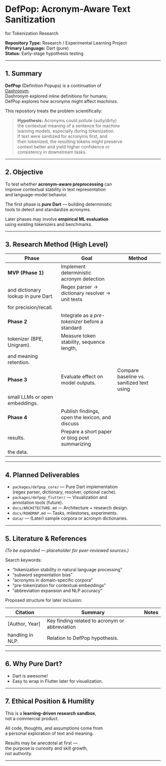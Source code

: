 # DefPop: Acronym-Aware Text Sanitization  
for Tokenization Research

**Repository Type:** Research / Experimental Learning Project  
**Primary Language:** Dart (pure)  
**Status:** Early-stage hypothesis testing  

---

## 1. Summary

**DefPop** (Definition Popups) is a continuation of  
[Dashronym](https://github.com/your-username/dashronym).  
Dashronym explored inline definitions for humans;  
DefPop explores how acronyms might affect *machines*.

This repository treats the problem scientifically:

> **Hypothesis:** Acronyms could pollute (sully/dirty)  
> the contextual meaning of a sentence for machine  
> learning models, especially during tokenization.  
> If text were sanitized for acronyms first, and  
> then tokenized, the resulting tokens might preserve  
> context better and yield higher confidence or  
> consistency in downstream tasks.

---

## 2. Objective

To test whether **acronym-aware preprocessing** can  
improve contextual stability in text representation  
and language-model behavior.  

The first phase is **pure Dart** — building deterministic  
tools to detect and standardize acronyms.  

Later phases may involve **empirical ML evaluation**  
using existing tokenizers and benchmarks.

---

## 3. Research Method (High Level)

| Phase | Goal | Method |
|-------|------|--------|
| **MVP (Phase 1)** | Implement deterministic acronym detection  
and dictionary lookup in pure Dart. | Regex parser → dictionary resolver → unit tests  
for precision/recall. |
| **Phase 2** | Integrate as a *pre-tokenizer* before a standard  
tokenizer (BPE, Unigram). | Measure token stability, sequence length,  
and meaning retention. |
| **Phase 3** | Evaluate effect on model outputs. | Compare baseline vs. sanitized text using  
small LLMs or open embeddings. |
| **Phase 4** | Publish findings, open the lexicon, and discuss  
results. | Prepare a short paper or blog post summarizing  
the data. |

---

## 4. Planned Deliverables

- `packages/defpop_core/` — Pure Dart implementation  
  (regex parser, dictionary, resolver, optional cache).  
- `packages/defpop_flutter/` — Visualization and  
  annotation tools (future).  
- `docs/ARCHITECTURE.md` — Architecture + research design.  
- `docs/ROADMAP.md` — Tasks, milestones, experiments.  
- `data/` — (Later) sample corpora or acronym dictionaries.

---

## 5. Literature & References

*(To be expanded — placeholder for peer-reviewed sources.)*

Search keywords:
- “tokenization stability in natural language processing”
- “subword segmentation bias”
- “acronyms in domain-specific corpora”
- “pre-tokenization for contextual embeddings”
- “abbreviation expansion and NLP accuracy”

Proposed structure for later inclusion:

| Citation | Summary | Notes |
|-----------|----------|-------|
| [Author, Year] | Key finding related to acronym or abbreviation  
handling in NLP. | Relation to DefPop hypothesis. |

---

## 6. Why Pure Dart?

- Dart is awesome!
- Easy to wrap in Flutter later for visualization.

---

## 7. Ethical Position & Humility

This is a **learning-driven research sandbox**,  
not a commercial product.  

All code, thoughts, and assumptions come from  
a personal exploration of text and meaning.  

Results may be anecdotal at first —  
the purpose is curiosity and skill growth,  
not authority.

---
